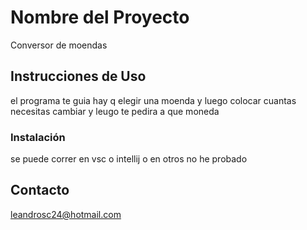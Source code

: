 # Nombre del Proyecto

Conversor de moendas

## Instrucciones de Uso
el programa te guia hay q elegir una moenda y luego colocar cuantas necesitas cambiar y leugo te pedira a que moneda
### Instalación
se puede correr en vsc o intellij o en otros no he probado



## Contacto

leandrosc24@hotmail.com
